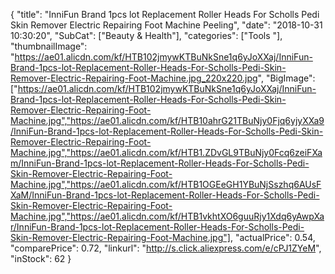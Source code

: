 {
	"title": "InniFun Brand 1pcs lot Replacement Roller Heads For Scholls Pedi Skin Remover Electric Repairing Foot Machine Peeling",
	"date": "2018-10-31 10:30:20",
	"SubCat": ["Beauty & Health"],
	"categories": ["Tools "],
	"thumbnailImage": "https://ae01.alicdn.com/kf/HTB102jmywKTBuNkSne1q6yJoXXaj/InniFun-Brand-1pcs-lot-Replacement-Roller-Heads-For-Scholls-Pedi-Skin-Remover-Electric-Repairing-Foot-Machine.jpg_220x220.jpg",
	"BigImage": ["https://ae01.alicdn.com/kf/HTB102jmywKTBuNkSne1q6yJoXXaj/InniFun-Brand-1pcs-lot-Replacement-Roller-Heads-For-Scholls-Pedi-Skin-Remover-Electric-Repairing-Foot-Machine.jpg","https://ae01.alicdn.com/kf/HTB10ahrG21TBuNjy0Fjq6yjyXXa9/InniFun-Brand-1pcs-lot-Replacement-Roller-Heads-For-Scholls-Pedi-Skin-Remover-Electric-Repairing-Foot-Machine.jpg","https://ae01.alicdn.com/kf/HTB1.ZDvGL9TBuNjy0Fcq6zeiFXam/InniFun-Brand-1pcs-lot-Replacement-Roller-Heads-For-Scholls-Pedi-Skin-Remover-Electric-Repairing-Foot-Machine.jpg","https://ae01.alicdn.com/kf/HTB1OGEeGH1YBuNjSszhq6AUsFXaM/InniFun-Brand-1pcs-lot-Replacement-Roller-Heads-For-Scholls-Pedi-Skin-Remover-Electric-Repairing-Foot-Machine.jpg","https://ae01.alicdn.com/kf/HTB1vkhtXO6guuRjy1Xdq6yAwpXar/InniFun-Brand-1pcs-lot-Replacement-Roller-Heads-For-Scholls-Pedi-Skin-Remover-Electric-Repairing-Foot-Machine.jpg"],
	"actualPrice": 0.54,
	"comparePrice": 0.72,
	"linkurl": "http://s.click.aliexpress.com/e/cPJ1ZYeM",
	"inStock": 62
}
